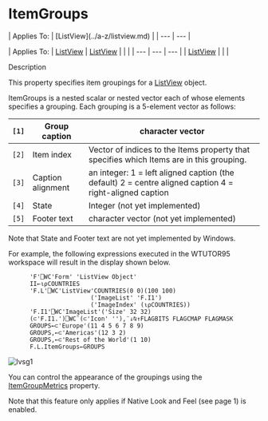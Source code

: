 




<h1 class="heading"><span class="name">ItemGroups</span></h1>
| Applies To: | [ListView](../a-z/listview.md) |
| --- | ---  |

| Applies To: | [ListView](../a-z/listview.md) | [ListView](../a-z/listview.md) |  |  |
| --- | --- | ---  |
| [ListView](../a-z/listview.md) |  |  |


Description


This property specifies item groupings for a [ListView](../a-z/listview.md) object.


ItemGroups is a nested scalar or nested vector each of whose elements specifies a grouping. Each grouping is a 5-element vector as follows:

| `[1]` | Group caption | character vector |
| --- | --- | ---  |
| `[2]` | Item index | Vector of indices to the Items property that specifies which Items are in this grouping. |
| `[3]` | Caption alignment | an integer: 1 = left aligned caption (the default) 2 = centre        aligned caption 4 = right-aligned caption |
| `[4]` | State | Integer (not yet implemented) |
| `[5]` | Footer text | character vector (not yet implemented) |


Note that State and Footer text are not yet implemented by Windows.


For example, the following expressions executed in the WTUTOR95 workspace will result in the display shown below.
```apl
      'F'⎕WC'Form' 'ListView Object'
      II←⍳⍴COUNTRIES
      'F.L'⎕WC'ListView'COUNTRIES(0 0)(100 100)
                       ('ImageList' 'F.I1')
                       ('ImageIndex' (⍳⍴COUNTRIES))
      'F.I1'⎕WC'ImageList'('Size' 32 32)
      (⊂'F.I1.')⎕WC¨(⊂'Icon' ''),¨↓⍉↑FLAGBITS FLAGCMAP FLAGMASK
      GROUPS←⊂'Europe'(11 4 5 6 7 8 9)
      GROUPS,←⊂'Americas'(12 3 2)
      GROUPS,←⊂'Rest of the World'(1 10)
      F.L.ItemGroups←GROUPS
```


![lvsg1](../img/lvsg1.gif)


You can control the appearance of the groupings using the [ItemGroupMetrics](../a-z/itemgroupmetrics.md) property.



Note that this feature only applies if Native Look and Feel 
(see page 1)
 is enabled.


